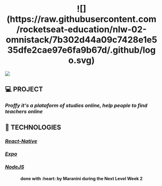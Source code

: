 <h1 align="center">![](https://raw.githubusercontent.com/rocketseat-education/nlw-02-omnistack/7b302d44a09c7428e1e535dfe2cae97e6fa9b67d/.github/logo.svg)</h1>



![](https://github.com/rocketseat-education/nlw-02-omnistack/blob/master/.github/proffy.png?raw=true)


## 💻 PROJECT

  ### *Proffy it's a plataform of studies online, help people to find teachers online*
  
## 🚀 TECHNOLOGIES

  ### [*React-Native*](https://reactnative.dev/)
  ### [*Expo*](https://expo.io/)
  ### [*NodeJS*](https://nodejs.org/en/)
  
  
  <h4 align="center">done with :heart: by Maranini during the Next Level Week 2</h4>
